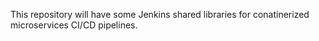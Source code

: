 This repository will have some Jenkins shared libraries for conatinerized microservices CI/CD pipelines.
